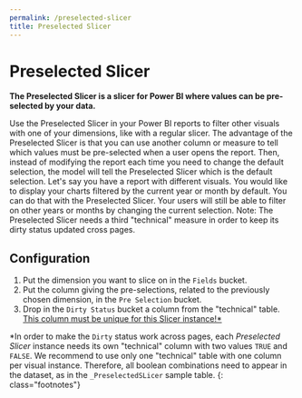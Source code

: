 ```yaml
---
permalink: /preselected-slicer
title: Preselected Slicer
---
```

# Preselected Slicer
**The Preselected Slicer is a slicer for Power BI where values can be pre-selected by your data.**

Use the Preselected Slicer in your Power BI reports to filter other visuals with one of your dimensions, like with a regular slicer. The advantage of the Preselected Slicer is that you can use another column or measure to tell which values must be pre-selected when a user opens the report. Then, instead of modifying the report each time you need to change the default selection, the model will tell the Preselected Slicer which is the default selection. Let's say you have a report with different visuals. You would like to display your charts filtered by the current year or month by default. You can do that with the Preselected Slicer. Your users will still be able to filter on other years or months by changing the current selection. Note: The Preselected Slicer needs a third "technical" measure in order to keep its dirty status updated cross pages.

## Configuration

1. Put the dimension you want to slice on in the `Fields` bucket.
2. Put the column giving the pre-selections, related to the previously chosen dimension, in the `Pre Selection` bucket.
3. Drop in the `Dirty Status` bucket a column from the "technical" table.<br />
<u>This column must be unique for this Slicer instance!*</u>

*In order to make the `Dirty` status work across pages, each _Preselected Slicer_ instance needs its own "technical" column with two values `TRUE` and `FALSE`. We recommend to use only one "technical" table with one column per visual instance. Therefore, all boolean combinations need to appear in the dataset, as in the `_PreselectedSLicer` sample table.
{: class="footnotes"}
